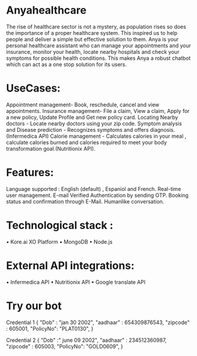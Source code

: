 # Anyahealthcare
The rise of healthcare sector is not a mystery, as population rises so does the importance of a proper healthcare system. This inspired us to help people and deliver a simple but effective solution to them. Anya is your personal healthcare assistant who can manage your appointments and your insurance, monitor your health, locate nearby hospitals and check your symptoms for possible health conditions. This makes Anya a robust chatbot which can act as a one stop solution for its users.

# UseCases:
Appointment management- Book, reschedule, cancel and view appointments.
Insurance management- File a claim, View a claim, Apply for a new policy, Update Profile and Get new policy card.
Locating Nearby doctors - Locate nearby doctors using your zip code.
Symptom analysis and Disease prediction - Recognizes symptoms and offers diagnosis.(Infermedica API)
Calorie management - Calculates calories in your meal , calculate calories burned and calories required to meet your body transformation goal.(Nutritionix API).

# Features:
Language supported : English (default) , Espaniol and French.
Real-time user management.
E-mail Verified Authentication by sending OTP.
Booking status and confirmation through E-Mail.
Humanlike conversation.

# Technological stack :
•	Kore.ai XO Platform
•	MongoDB
•	Node.js

# External API integrations:
•	Infermedica API
•	Nutritionix API
•	Google translate API

# Try our bot

Credential 1
{
"Dob" : "jan 30 2002",
"aadhaar" : 654309876543,
"zipcode" : 605001,
"PolicyNo": "PLAT0130",
}

Credential 2
{
"Dob" :" june 09 2002",
"aadhaar" : 234512360987,
"zipcode" : 605003,
"PolicyNo": "GOLD0609",
}
